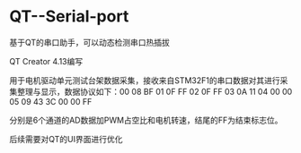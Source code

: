 # QT--Serial-port
基于QT的串口助手，可以动态检测串口热插拔

QT Creator 4.13编写

用于电机驱动单元测试台架数据采集，接收来自STM32F1的串口数据对其进行采集整理与显示，数据协议如下：00  08  BF  01  0F  FF  02  0F  FF  03  0A  11  04  00  00  05  09  43  3C  00  00  FF 

分别是6个通道的AD数据加PWM占空比和电机转速，结尾的FF为结束标志位。

后续需要对QT的UI界面进行优化

